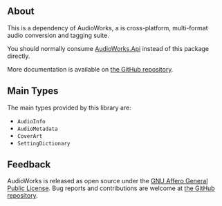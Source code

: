 ## About

This is a dependency of AudioWorks, a is cross-platform, multi-format audio conversion and tagging suite.

You should normally consume [AudioWorks.Api](https://www.nuget.org/packages/AudioWorks.Api/) instead of this package directly.

More documentation is available on [the GitHub repository](https://github.com/jherby2k/AudioWorks).

## Main Types

The main types provided by this library are:

* `AudioInfo`
* `AudioMetadata`
* `CoverArt`
* `SettingDictionary`

## Feedback

AudioWorks is released as open source under the [GNU Affero General Public License](https://github.com/jherby2k/AudioWorks/blob/main/LICENSE). Bug reports and contributions are welcome at [the GitHub repository](https://github.com/jherby2k/AudioWorks).